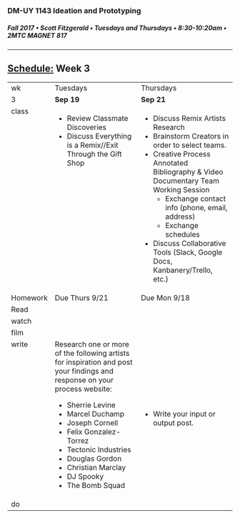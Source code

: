 ### DM-UY 1143 Ideation and Prototyping
##### Fall 2017 • Scott Fitzgerald • Tuesdays and Thursdays • 8:30-10:20am • 2MTC MAGNET 817

---
## [Schedule:](schedule.md) Week 3


<table>
<tr>
<td>wk</td>
<td>Tuesdays</td>
<td>Thursdays</td>
</tr>
<tr>
  <td valign="top">3</td>
  <td valign="top" width="48%"><strong>Sep 19</strong></td>
  <td valign="top" width="48%"><strong>Sep 21</strong></td>
</tr>
<tr>
<td valign="top">class</td>
<td valign="top">
<ul>
<li>Review Classmate Discoveries</li>
<li>Discuss Everything is a Remix//Exit Through the Gift Shop</li>
</ul>
</ul>

</td>

<!-- 2nd column class -->
<td valign="top" width="48%">
<!-- Due Thursday class  -->
<ul><li>
    Discuss Remix Artists Research</li>
    <li>Brainstorm Creators in order to select teams.</li>
    <li>Creative Process Annotated Bibliography & Video Documentary Team Working Session
        <ul><li>Exchange contact info (phone, email, address)</li>
        <li>Exchange schedules</li></ul>
        <li>Discuss Collaborative Tools (Slack, Google Docs, Kanbanery/Trello, etc.)
</li></ul>
</td>

</tr>

<!-- Homework -->
<tr>
  <td valign="top">Homework</td>
  <td>Due  Thurs  9/21</td>
  <td>Due  Mon  9/18</td>
</tr>

<!-- read -->
<tr><td valign="top">Read</td>
<td>
<!-- reading s for Thurs-->
</td>
<td>
<!--<ul>
<li>DeAngela's notes on <a href="http://teaching.polishedsolid.com/ip/mod3/content/"> "Everything is a Remix" and creativity through process</a></li>
</ul>-->
<!-- Readings for Mon-->

</td>
</tr>

<!-- watch -->
<tr>
  <td valign="top">watch</td>
  <td><!-- Due wed this week -->
</td>
  <td><!-- Due next monday -->


</td>
</tr>


<!-- film -->
<tr>
<td valign="top">film</td>
<td><!-- Due wed this week -->
</td>
<td><!-- Due next monday -->
</td>
</tr>

<!-- write -->
<tr>
<td valign="top">write</td>
<td><!-- Due wed this week -->
Research one or more of the following artists for inspiration and post your findings and response on your process website:
<ul>
    <li>Sherrie Levine</li>
    <li>Marcel Duchamp</li>
    <li>Joseph Cornell</li>
    <li>Felix Gonzalez-Torrez</li>
    <li>Tectonic Industries</li>
    <li>Douglas Gordon</li>
    <li>Christian Marclay</li>
    <li>DJ Spooky</li>
    <li>The Bomb Squad</li>
</ul>

</td>
<td><ul><li>Write your input or output post.</li>
</ul>
</td>
</tr>

<!-- do -->
<tr>
  <td valign="top">do</td>
  <td>
<!-- Due wed this week -->
</td>
  <td>
  <!-- Due Mon next week -->
  </td>
</table>
